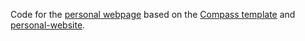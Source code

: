 Code for the [personal webpage](https://modichirag.github.io) based on the [Compass template](https://github.com/excentris/compass/) and [personal-website](https://github.com/github/personal-website).

